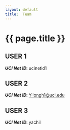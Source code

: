 ```yaml
---
layout: default
title:  Team
---
```


# {{ page.title }}


## USER 1
***UCI Net ID***: ucinetid1

## USER 2
***UCI Net ID***: Yilongh1@uci.edu

## USER 3
***UCI Net ID***: yachil
